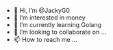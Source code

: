- 👋 Hi, I’m @JackyG0
- 👀 I’m interested in money
- 🌱 I’m currently learning Golang
- 💞️ I’m looking to collaborate on ...
- 📫 How to reach me ...

<!---
JackyG0/JackyG0 is a ✨ special ✨ repository because its `README.md` (this file) appears on your GitHub profile.
You can click the Preview link to take a look at your changes.
--->
